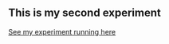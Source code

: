 ## This is my second experiment 

[See my experiment running here](/Experiment_2_paint_brush_2025_06_02_09_57_07/index.html)
